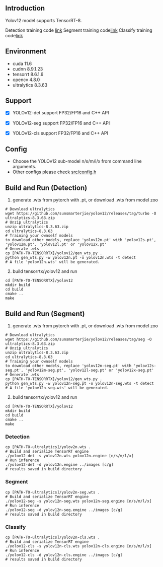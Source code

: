 ## Introduction

Yolov12 model supports TensorRT-8.

Detection training code [link](https://github.com/sunsmarterjie/yolov12/releases/tag/turbo)
Segment training code[link](https://github.com/sunsmarterjie/yolov12/releases/tag/seg)
Classify training code[link](https://github.com/sunsmarterjie/yolov12/releases/tag/cls)

## Environment

* cuda 11.6
* cudnn 8.9.1.23
* tensorrt 8.6.1.6
* opencv 4.8.0
* ultralytics 8.3.63

## Support

* [x] YOLOv12-det support FP32/FP16 and C++ API
* [x] YOLOv12-seg support FP32/FP16 and C++ API
* [x] YOLOv12-cls support FP32/FP16 and C++ API


## Config

* Choose the YOLOv12 sub-model n/s/m/l/x from command line arguments.
* Other configs please check [src/config.h](src/config.h)

## Build and Run (Detection)

1. generate .wts from pytorch with .pt, or download .wts from model zoo

```shell
# Download ultralytics
wget https://github.com/sunsmarterjie/yolov12/releases/tag/turbo -O ultralytics-8.3.63.zip
# Unzip ultralytics
unzip ultralytics-8.3.63.zip
cd ultralytics-8.3.63
# Training your ownself models
to download other models, replace 'yolov12n.pt' with 'yolov12s.pt', 'yolov12m.pt', 'yolov12l.pt' or 'yolov12x.pt'
# Generate .wts
cp [PATH-TO-TENSORRTX]/yolov12/gen_wts.py .
python gen_wts.py -w yolov12n.pt -o yolov12n.wts -t detect
# A file 'yolov12n.wts' will be generated.
```

2. build tensorrtx/yolov12 and run
```shell
cd [PATH-TO-TENSORRTX]/yolov12
mkdir build
cd build
cmake ..
make
```



## Build and Run (Segment)

1. generate .wts from pytorch with .pt, or download .wts from model zoo

```shell
# Download ultralytics
wget https://github.com/sunsmarterjie/yolov12/releases/tag/seg -O ultralytics-8.3.63.zip
# Unzip ultralytics
unzip ultralytics-8.3.63.zip
cd ultralytics-8.3.63
# Training your ownself models
to download other models, replace 'yolov12n-seg.pt' with 'yolov12s-seg.pt', 'yolov12m-seg.pt', 'yolov12l-seg.pt' or 'yolov12x-seg.pt'
# Generate .wts
cp [PATH-TO-TENSORRTX]/yolov12/gen_wts.py .
python gen_wts.py -w yolov12n-seg.pt -o yolov12n-seg.wts -t detect
# A file 'yolov12n-seg.wts' will be generated.
```

2. build tensorrtx/yolov12 and run
```shell
cd [PATH-TO-TENSORRTX]/yolov12
mkdir build
cd build
cmake ..
make
```

### Detection
```shell
cp [PATH-TO-ultralytics]/yolov2n.wts .
# Build and serialize TensorRT engine
./yolov12-det -s yolov12n.wts yolov12n.engine [n/s/m/l/x]
# Run inference
./yolov12-det -d yolov12n.engine ../images [c/g]
# results saved in build directory
```

### Segment
```shell
cp [PATH-TO-ultralytics]/yolov2n-seg.wts .
# Build and serialize TensorRT engine
./yolov12-seg -s yolov12n-seg.wts yolov12n-seg.engine [n/s/m/l/x]
# Run inference
./yolov12-seg -d yolov12n-seg.engine ../images [c/g]
# results saved in build directory
```

### Classify
```shell
cp [PATH-TO-ultralytics]/yolov2n-cls.wts .
# Build and serialize TensorRT engine
./yolov12-cls -s yolov12n-cls.wts yolov12n-cls.engine [n/s/m/l/x]
# Run inference
./yolov12-cls -d yolov12n-cls.engine ../images [c/g]
# results saved in build directory
```

